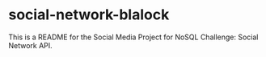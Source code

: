 # social-network-blalock
This is a README for the Social Media Project for NoSQL Challenge: Social Network API. 
